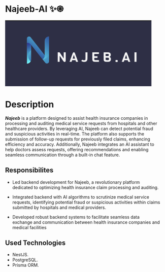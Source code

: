# Najeeb-AI ✨֎

<img src="assets/najeeb-logo.png" alt="Project Screenshot" width="475">

# Description

**_Najeeb_** is a platform designed to assist health insurance companies in processing and auditing medical service requests from hospitals and other healthcare providers. By leveraging AI, Najeeb can detect potential fraud and suspicious activities in real-time. The platform also supports the submission of follow-up requests for previously filed claims, enhancing efficiency and accuracy. Additionally, Najeeb integrates an AI assistant to help doctors assess requests, offering recommendations and enabling seamless communication through a built-in chat feature.


## Responsibilites

- Led backend development for Najeeb, a revolutionary platform dedicated to optimizing health insurance claim processing and auditing.

- Integrated backend with AI algorithms to scrutinize medical service requests, identifying potential fraud or suspicious activities within claims submitted by hospitals and medical providers.

- Developed robust backend systems to facilitate seamless data exchange and communication between health
insurance companies and medical facilities

## Used Technologies

- NestJS.
- PostgreSQL.
- Prisma ORM.
